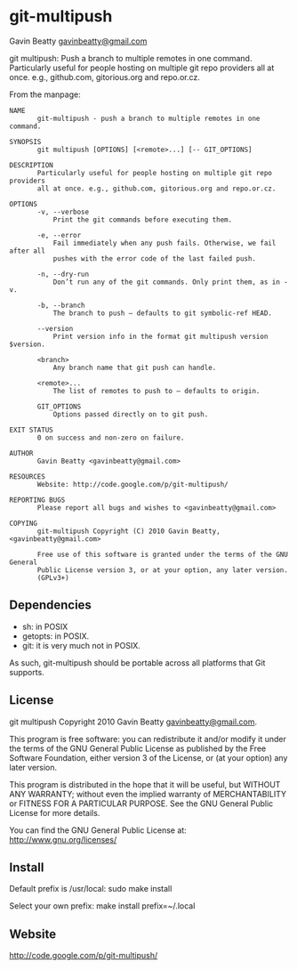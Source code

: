 git-multipush
=============
Gavin Beatty <gavinbeatty@gmail.com>

git multipush: Push a branch to multiple remotes in one command. Particularly
useful for people hosting on multiple git repo providers all at once.
e.g., github.com, gitorious.org and repo.or.cz.

From the manpage:

    NAME
           git-multipush - push a branch to multiple remotes in one command.

    SYNOPSIS
           git multipush [OPTIONS] [<remote>...] [-- GIT_OPTIONS]

    DESCRIPTION
           Particularly useful for people hosting on multiple git repo providers
           all at once. e.g., github.com, gitorious.org and repo.or.cz.

    OPTIONS
           -v, --verbose
               Print the git commands before executing them.

           -e, --error
               Fail immediately when any push fails. Otherwise, we fail after all
               pushes with the error code of the last failed push.

           -n, --dry-run
               Don’t run any of the git commands. Only print them, as in -v.

           -b, --branch
               The branch to push — defaults to git symbolic-ref HEAD.

           --version
               Print version info in the format git multipush version $version.

           <branch>
               Any branch name that git push can handle.

           <remote>...
               The list of remotes to push to — defaults to origin.

           GIT_OPTIONS
               Options passed directly on to git push.

    EXIT STATUS
           0 on success and non-zero on failure.

    AUTHOR
           Gavin Beatty <gavinbeatty@gmail.com>

    RESOURCES
           Website: http://code.google.com/p/git-multipush/

    REPORTING BUGS
           Please report all bugs and wishes to <gavinbeatty@gmail.com>

    COPYING
           git-multipush Copyright (C) 2010 Gavin Beatty, <gavinbeatty@gmail.com>

           Free use of this software is granted under the terms of the GNU General
           Public License version 3, or at your option, any later version.
           (GPLv3+)


Dependencies
------------

* sh: in POSIX
* getopts: in POSIX.
* git: it is very much not in POSIX.

As such, git-multipush should be portable across all platforms that Git supports.


License
-------

git multipush Copyright 2010 Gavin Beatty <gavinbeatty@gmail.com>.

This program is free software: you can redistribute it and/or modify
it under the terms of the GNU General Public License as published by
the Free Software Foundation, either version 3 of the License, or (at
your option) any later version.

This program is distributed in the hope that it will be useful,
but WITHOUT ANY WARRANTY; without even the implied warranty of
MERCHANTABILITY or FITNESS FOR A PARTICULAR PURPOSE.  See the
GNU General Public License for more details.

You can find the GNU General Public License at:
http://www.gnu.org/licenses/


Install
-------
Default prefix is /usr/local:
    sudo make install

Select your own prefix:
    make install prefix=~/.local


Website
-------
http://code.google.com/p/git-multipush/

